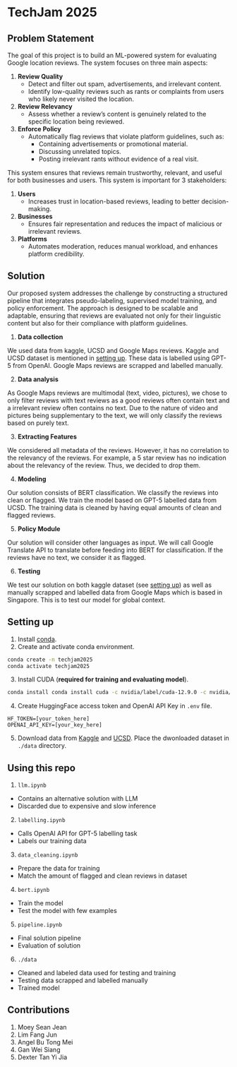 # TechJam 2025

## Problem Statement
The goal of this project is to build an ML-powered system for evaluating Google location reviews. The system focuses on three main aspects:

1. **Review Quality**
   - Detect and filter out spam, advertisements, and irrelevant content.
   - Identify low-quality reviews such as rants or complaints from users who likely never visited the location.
2. **Review Relevancy**
   - Assess whether a review’s content is genuinely related to the specific location being reviewed.
3. **Enforce Policy**
   - Automatically flag reviews that violate platform guidelines, such as:
     - Containing advertisements or promotional material.
     - Discussing unrelated topics.
     - Posting irrelevant rants without evidence of a real visit.

This system ensures that reviews remain trustworthy, relevant, and useful for both businesses and users. This system is important for 3 stakeholders:

1. **Users**
   - Increases trust in location-based reviews, leading to better decision-making.
2. **Businesses**
   - Ensures fair representation and reduces the impact of malicious or irrelevant reviews.
3. **Platforms**
   - Automates moderation, reduces manual workload, and enhances platform credibility.

## Solution
Our proposed system addresses the challenge by constructing a structured pipeline that integrates pseudo-labeling, supervised model training, and policy enforcement. The approach is designed to be scalable and adaptable, ensuring that reviews are evaluated not only for their linguistic content but also for their compliance with platform guidelines.

1. **Data collection**

We used data from kaggle, UCSD and Google Maps reviews. Kaggle and UCSD dataset is mentioned in [setting up](#setting-up). These data is labelled using GPT-5 from OpenAI. Google Maps reviews are scrapped and labelled manually.

2. **Data analysis**

As Google Maps reviews are multimodal (text, video, pictures), we chose to only filter reviews with text reviews as a good reviews often contain text and a irrelevant review often contains no text. Due to the nature of video and pictures being supplementary to the text, we will only classify the reviews based on purely text.

3. **Extracting Features**

We considered all metadata of the reviews. However, it has no correlation to the relevancy of the reviews. For example, a 5 star review has no indication about the relevancy of the review. Thus, we decided to drop them.

4. **Modeling**

Our solution consists of BERT classification. We classify the reviews into clean or flagged. We train the model based on GPT-5 labelled data from UCSD. The training data is cleaned by having equal amounts of clean and flagged reviews.

5. **Policy Module**

Our solution will consider other languages as input. We will call Google Translate API to translate before feeding into BERT for classification. If the reviews have no text, we consider it as flagged.

6. **Testing**

We test our solution on both kaggle dataset (see [setting up](#setting-up)) as well as manually scrapped and labelled data from Google Maps which is based in Singapore. This is to test our model for global context.

## Setting up
1. Install [conda](https://www.anaconda.com/download).
2. Create and activate conda environment.
```bash
conda create -n techjam2025
conda activate techjam2025
```
3. Install CUDA (**required for training and evaluating model**).
```bash
conda install conda install cuda -c nvidia/label/cuda-12.9.0 -c nvidia/label/cuda-12.9.1
```
4. Create HuggingFace access token and OpenAI API Key in `.env` file.
```
HF_TOKEN=[your_token_here]
OPENAI_API_KEY=[your_key_here]
```
5. Download data from [Kaggle](https://www.kaggle.com/datasets/denizbilginn/google-maps-restaurant-reviews) and [UCSD](https://mcauleylab.ucsd.edu/public_datasets/gdrive/googlelocal/). Place the dwonloaded dataset in `./data` directory.

## Using this repo

1. `llm.ipynb`
- Contains an alternative solution with LLM
- Discarded due to expensive and slow inference

2. `labelling.ipynb`
- Calls OpenAI API for GPT-5 labelling task
- Labels our training data

3. `data_cleaning.ipynb`
- Prepare the data for training
- Match the amount of flagged and clean reviews in dataset

4. `bert.ipynb`
- Train the model
- Test the model with few examples

5. `pipeline.ipynb`
- Final solution pipeline
- Evaluation of solution

6. `./data`
- Cleaned and labeled data used for testing and training
- Testing data scrapped and labelled manually
- Trained model

## Contributions

1. Moey Sean Jean
2. Lim Fang Jun
3. Angel Bu Tong Mei
4. Gan Wei Siang
5. Dexter Tan Yi Jia
